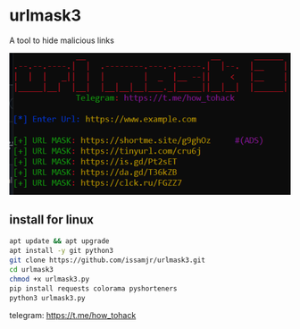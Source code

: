 # urlmask3
A tool to hide malicious links

<img src="https://raw.githubusercontent.com/issamjr/urlmask3/refs/heads/main/img/Screenshot_3mask.png" alt="" />

## install for linux 
```bash
apt update && apt upgrade
apt install -y git python3
git clone https://github.com/issamjr/urlmask3.git
cd urlmask3
chmod +x urlmask3.py
pip install requests colorama pyshorteners
python3 urlmask3.py
```


telegram: <a href="https://t.me/how_tohack">https://t.me/how_tohack</a>

